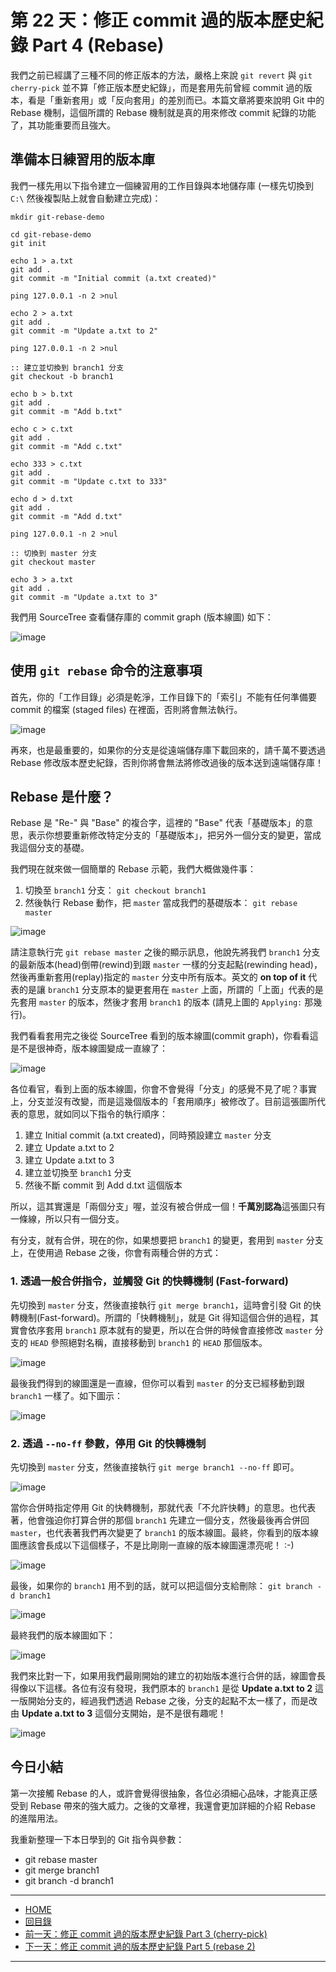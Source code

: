第 22 天：修正 commit 過的版本歷史紀錄 Part 4 (Rebase)
======================================================================

我們之前已經講了三種不同的修正版本的方法，嚴格上來說 `git revert` 與 `git cherry-pick` 並不算「修正版本歷史紀錄」，而是套用先前曾經 commit 過的版本，看是「重新套用」或「反向套用」的差別而已。本篇文章將要來說明 Git 中的 Rebase 機制，這個所謂的 Rebase 機制就是真的用來修改 commit 紀錄的功能了，其功能重要而且強大。

準備本日練習用的版本庫
----------------------

我們一樣先用以下指令建立一個練習用的工作目錄與本地儲存庫 (一樣先切換到 `C:\` 然後複製貼上就會自動建立完成)：

	mkdir git-rebase-demo

	cd git-rebase-demo
	git init

	echo 1 > a.txt
	git add .
	git commit -m "Initial commit (a.txt created)"

	ping 127.0.0.1 -n 2 >nul

	echo 2 > a.txt
	git add .
	git commit -m "Update a.txt to 2"

	ping 127.0.0.1 -n 2 >nul

	:: 建立並切換到 branch1 分支
	git checkout -b branch1

	echo b > b.txt
	git add .
	git commit -m "Add b.txt"

	echo c > c.txt
	git add .
	git commit -m "Add c.txt"

	echo 333 > c.txt
	git add .
	git commit -m "Update c.txt to 333"

	echo d > d.txt
	git add .
	git commit -m "Add d.txt"

	ping 127.0.0.1 -n 2 >nul

	:: 切換到 master 分支
	git checkout master

	echo 3 > a.txt
	git add .
	git commit -m "Update a.txt to 3"

我們用 SourceTree 查看儲存庫的 commit graph (版本線圖) 如下：

![image](figures/22/01.png)


使用 `git rebase` 命令的注意事項
---------------------------------

首先，你的「工作目錄」必須是乾淨，工作目錄下的「索引」不能有任何準備要 commit 的檔案 (staged files) 在裡面，否則將會無法執行。

![image](figures/22/02.png)

再來，也是最重要的，如果你的分支是從遠端儲存庫下載回來的，請千萬不要透過 Rebase 修改版本歷史紀錄，否則你將會無法將修改過後的版本送到遠端儲存庫！

Rebase 是什麼？
-----------------

Rebase 是 "Re-" 與 "Base" 的複合字，這裡的 "Base" 代表「基礎版本」的意思，表示你想要重新修改特定分支的「基礎版本」，把另外一個分支的變更，當成我這個分支的基礎。

我們現在就來做一個簡單的 Rebase 示範，我們大概做幾件事：

1. 切換至 `branch1` 分支： `git checkout branch1`
2. 然後執行 Rebase 動作，把 `master` 當成我們的基礎版本： `git rebase master`

![image](figures/22/03.png)

請注意執行完 `git rebase master` 之後的顯示訊息，他說先將我們 `branch1` 分支的最新版本(head)倒帶(rewind)到跟 `master` 一樣的分支起點(rewinding head)，然後再重新套用(replay)指定的 `master` 分支中所有版本。英文的 **on top of it** 代表的是讓 `branch1` 分支原本的變更套用在 `master` 上面，所謂的「上面」代表的是先套用 `master` 的版本，然後才套用 `branch1` 的版本 (請見上圖的 `Applying:` 那幾行)。

我們看看套用完之後從 SourceTree 看到的版本線圖(commit graph)，你看看這是不是很神奇，版本線圖變成一直線了：

![image](figures/22/04.png)

各位看官，看到上面的版本線圖，你會不會覺得「分支」的感覺不見了呢？事實上，分支並沒有改變，而是這幾個版本的「套用順序」被修改了。目前這張圖所代表的意思，就如同以下指令的執行順序：

1. 建立 Initial commit (a.txt created)，同時預設建立 `master` 分支
2. 建立 Update a.txt to 2
3. 建立 Update a.txt to 3
4. 建立並切換至 `branch1` 分支
5. 然後不斷 commit 到 Add d.txt 這個版本

所以，這其實還是「兩個分支」喔，並沒有被合併成一個！**千萬別認為**這張圖只有一條線，所以只有一個分支。

有分支，就有合併，現在的你，如果想要把 `branch1` 的變更，套用到 `master` 分支上，在使用過 Rebase 之後，你會有兩種合併的方式：

### 1. 透過一般合併指令，並觸發 Git 的快轉機制 (Fast-forward)

先切換到 `master` 分支，然後直接執行 `git merge branch1`，這時會引發 Git 的快轉機制(Fast-forward)。所謂的「快轉機制」，就是 Git 得知這個合併的過程，其實會依序套用 `branch1` 原本就有的變更，所以在合併的時候會直接修改 `master` 分支的 `HEAD` 參照絕對名稱，直接移動到 `branch1` 的 `HEAD` 那個版本。

![image](figures/22/05.png)

最後我們得到的線圖還是一直線，但你可以看到 `master` 的分支已經移動到跟 `branch1` 一樣了。如下圖示：

![image](figures/22/06.png)

### 2. 透過 `--no-ff` 參數，停用 Git 的快轉機制

先切換到 `master` 分支，然後直接執行 `git merge branch1 --no-ff` 即可。

![image](figures/22/07.png)

當你合併時指定停用 Git 的快轉機制，那就代表「不允許快轉」的意思。也代表著，他會強迫你打算合併的那個 `branch1` 先建立一個分支，然後最後再合併回 `master`，也代表著我們再次變更了 `branch1` 的版本線圖。最終，你看到的版本線圖應該會長成以下這個樣子，不是比剛剛一直線的版本線圖還漂亮呢！ :-)

![image](figures/22/08.png)

最後，如果你的 `branch1` 用不到的話，就可以把這個分支給刪除： `git branch -d branch1`

![image](figures/22/09.png)

最終我們的版本線圖如下：

![image](figures/22/10.png)

我們來比對一下，如果用我們最剛開始的建立的初始版本進行合併的話，線圖會長得像以下這樣。各位有沒有發現，我們原本的 `branch1` 是從 **Update a.txt to 2** 這一版開始分支的，經過我們透過 Rebase 之後，分支的起點不太一樣了，而是改由 **Update a.txt to 3** 這個分支開始，是不是很有趣呢！

![image](figures/22/11.png)


今日小結
-------

第一次接觸 Rebase 的人，或許會覺得很抽象，各位必須細心品味，才能真正感受到 Rebase 帶來的強大威力。之後的文章裡，我還會更加詳細的介紹 Rebase 的進階用法。

我重新整理一下本日學到的 Git 指令與參數：

* git rebase master
* git merge branch1
* git branch -d branch1




-------
* [HOME](../README.md)
* [回目錄](README.md)
* <a href="21.md">前一天：修正 commit 過的版本歷史紀錄 Part 3 (cherry-pick)</a>
* <a href="23.md">下一天：修正 commit 過的版本歷史紀錄 Part 5 (rebase 2)</a>

-------


